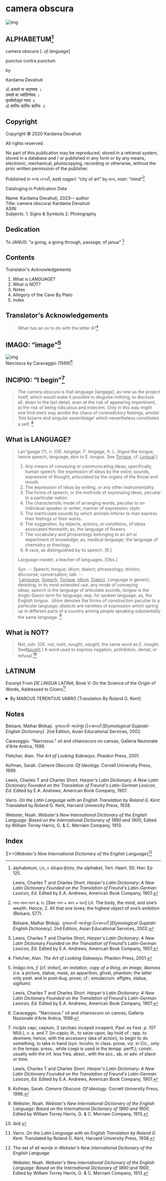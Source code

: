 # camera obscura

![img](co.jpg)

## ALPHABETUM[^1]

camera obscura \[: *of language*\]

punctus contra punctum <br>

by <br>

Kardama Devahuti 

ॐ असतो मा सद्गमय ।<br>
तमसो मा ज्योतिर्गमय ।<br>
मृत्योर्माऽमृतं गमय ॥<br>
ॐ शान्तिः शान्तिः शान्तिः ॥<br>

## Copyright

Copyright © 2020 Kardama Devahuti 

All rights reserved.

No part of this publication may be reproduced, stored in a retrieval
system, stored in a database and / or published in any form or by any
means, electronic, mechanical, photocopying, recording or otherwise,
without the prior written permission of the publisher.

Published in કલા નગરી, *kalā nagarī*: “city of art” by મન, *man*:
“mind”[^2]

Cataloging in Publication Data

Name: Kardama Devahuti, 2023— author<br>
Title: camera obscura/ Kardama Devahuti <br>
ASIN:<br>
Subjects: 1. Signs & Symbols 2. Photography<br>

## Dedication  

To JANUS: “a going, a going through, passage; of janua” [^3]

## Contents

Translator's Acknowledgements

1. What is LANGUAGE?
2. What is NOT?
3. Notes
4. Allegory of the Cave By Plato
5. Index

## Translator's Acknowledgements

> What has an ox to do with the letter A?[^4]

## IMAGO: “image”[^5]

![img](Narcissus.jpg)<br>
Narcissus by Caravaggio (1599)[^6]

## INCIPIO: “I begin”[^7]

> The camera obscura is that language \[langage\], as new as the
>    project itself, which would make it possible to disguise nothing, to
>    disclose all, down to the last detail, even at the risk of appearing
>    impertinent, at the risk of being ridiculous and indecent. Only in
>    this way might one find one’s way amidst the chaos of contradictory
>    feelings, amidst ‘this bizarre and singular assemblage’ which
>    nevertheless constitutes a self. [^8]

## What is LANGUAGE?

> Lan"guage (?), *n.* \[OE. *langage*, F. *langage*, fr. L. *lingua* the
> tongue, hence speech, language; akin to E. *tongue*.
> See <u>Tongue</u>, cf. <u>Lingual</u>.\]
>
>    1. Any means of conveying or communicating ideas; specifically, human
>        speech; the expression of ideas by the voice; sounds, expressive of
>        thought, articulated by the organs of the throat and mouth.<br>
>    2.  The expression of ideas by writing, or any other instrumentality.<br>
>    3.  The forms of speech, or the methods of expressing ideas, peculiar to a particular nation.<br>
>    4.  The characteristic mode of arranging words, peculiar to an individual speaker or writer; manner of expression; style.<br>
>    5.  The inarticulate sounds by which animals inferior to man express their feelings or their wants.<br>
>    6.  The suggestion, by objects, actions, or conditions, of ideas associated therewith; as, the language of flowers.<br>
>    7.  The vocabulary and phraseology belonging to an art or department of knowledge; as, medical language; the language of chemistry or theology.<br>
>    8.  A race, as distinguished by its speech. \[R.\]<br>
>
> Language master, a teacher of languages. \[Obs.\]
>
> Syn. -- Speech; tongue; idiom; dialect; phraseology; diction;
> discourse; conversation; talk.
> -- <u>Language</u>, <u>Speech</u>, <u>Tongue</u>, <u>Idiom</u>, <u>Dialect</u>. *Language* is
> generic, denoting, in its most extended use, any mode of conveying
> ideas; *speech* is the language of articulate sounds; *tongue* is the
> Anglo-Saxon term for language, esp. for spoken language; as, the
> English *tongue*.  *Idiom* denotes the forms of construction peculiar
> to a particular language; *dialects* are varieties of expression which
> spring up in different parts of a country among people speaking
> substantially the same *language*. [^9]


## What is NOT?

> Not, *adv.* \[OE. *not*, *noht*, *nought*, *naught*, the same word as
> E. *naught*. See<u>Naught</u>.\] A word used to express negation,
> prohibition, denial, or refusal.[^10]

## LATINUM  

Excerpt From *DE LINGUA LATINA*, Book V: On the Science of the Origin of Words, Addressed to Cicero[^11]
<br>

<details>
<summary>
    By MARCUS TERENTIUS VARRO [Translation By Roland G. Kent]
</summary>


1.  In what way names were applied to things in Latin, I have undertaken
    to expound, in six books. Of these, I have already composed three
    before this one, and have addressed them to Septumius; in them I
    treat of the branch of learning which is called Etymology-. The
    considerations which might be raised against it, I have put in the
    first book; those adduced in its favour, in the second; those merely
    describing it, in the third. In the following books, addressed to
    you, I shall discuss the problem from what things names were applied
    in Latin, both those which are habitual with the ordinary folk,
    and those which are found in the poets.

2.  Inasmuch as each and every word has two innate features, from what
    thing and to what thing the name is applied (therefore, when the
    question is raised from what thing pertinacia 'obstinacy' is, it is
    shown to be from pertendere' to persist' : to what thing it is
    applied, is told when it is explained that it is pertinacia
    'obstinacy' in a matter in which there ought not to be persistence
    but there is, because it is perseverantia' steadfastness' if a
    person persists in that in which he ought to hold firm), that former
    part, where they examine why and whence words are, the Greeks call
    Etymology, that other part they call Semantics. Of these two matters
    I shall speak in the following books, not keeping them apart, but
    giving less attention to the second.

3.  These relations are often rather obscure for the following reasons:
    Not every word that has been applied, still exists, because lapse of
    time has blotted out some. Not every word that is in use, has been
    applied without inaccuracy of some kind, nor does every word which
    has been applied correctly remain as it originally was; for many
    words are disguised by change of the letters. There are some whose
    origin is not from native words of our own language. Many words
    indicate one thing now, but formerly meant something else, as is the
    case with hostis 'enemy' : for in olden times by this word they
    meant a foreigner from a country independent of Roman laws, but now
    they give the name to him whom they then called perduellis 'enemy.'

4.  I shall take as starting-point of my discussion that derivative or
    case-form of the words in which the origin can be more clearly seen.
    It is evident that we ought to operate in this way, because when we
    say inpos 'lacking power' in the nominative, it is less clear that
    it is from potentia 'power' than when wesay inpotem in the
    accusative ; and it becomes the more obscure, if you say pos ‘having
    power' rather than inpos; for pos seems to mean rather pons 'bridge'
    than potens ' powerful.'

5.  There are few things which lapse of time does not distort, there are
    many which it removes. Whom you saw beautiful as a boy, him you see
    unsightly in his old age. The third generation does not see a person
    such as the first generation saw him. Therefore those that oblivion
    has taken away even from our ancestors, the painstaking of Mucius
    and Brutus, though it has pursued the runaways, cannot bring back.
    As for me, even if I cannot track them down, I shall not be the
    slower for this, but even for this I shall be the swifter in the
    chase, if I can. For there is no slight darkness in the wood where
    these things are to be caught, and there are no trodden paths to the
    place which we wish to attain, nor do there fail to be obstacles in
    the paths, which could hold back the hunter on his way.

6.  Now he who has observed in how many ways the changing has taken
    place in those words, new and old, in which there is any and every
    manner of variation in popular usage, will find the examination of
    the origin of the words an easier task; for he will find that words
    have been changed, as I have shown in the preceding books,
    essentially on account of two sets of four causes. For the
    alterations come about by the loss or the addition of single letters
    and on account of the transposition or the change of them, and
    likewise by the lengthening or the shortening of syllables, and
    their addition or loss: since I have adequately shown by examples,
    in the preceding books, of what sort these phenomena are, I have
    thought that here 1 need only set a reminder of that previous
    discussion.
    
</details>

## Notes

Belsare, Malhar Bhikaji. *ગુજરાતી-અંગ્રેજી ડિકશનરી \[Etymological
Gujarati-English Dictionary\].* 2nd Edition, Asian Educational Services,
2002.

Caravaggio. "Narcissus." oil and chiaroscuro on canvas, Galleria 
Nazionale d'Arte Antica, 1599.

Fletcher, Alan. *The Art of Looking Sideways.* Phaidon Press, 2001.

Kofman, Sarah. *Camera Obscura: Of Ideology.* Cornell University Press,
1999.

Lewis, Charles T and Charles Short. *Harper's Latin Dictionary: A New
Latin Dictionary Founded on the Translation of Freund's Latin-German
Lexicon, Ed.* Edited by E.A. Andrews, American Book Company, 1907.

Varro. *On the Latin Language with an English Translation by Roland G.
Kent.* Translated by Roland G. Kent, Harvard University Press, 1938.

Webster, Noah. *Webster's New International Dictionary of the English
Language: Based on the International Dictionary of 1890 and 1900*,
Edited by William Torrey Harris, G. & C. Merriam Company, 1913.

## Index

Σ\*={*Webster's New International Dictionary of the English Language*}[^12]


[^1]: alphabetum, i,n.,= άλφα-βήτα, *the alphabet*, Tert. Haert. 50;
    Hier. Ep 125.

    Lewis, Charles T and Charles Short. *Harper's Latin Dictionary: A
    New Latin Dictionary Founded on the Translation of Freund's
    Latin-German Lexicon, Ed.* Edited by E.A. Andrews, American Book
    Company, 1907.

[^2]: તન-મન-ધન a. n. \[See તન + મન + ધન\] Lit. The body, the mind, and
    one’s wealth. Hence, 2. All that one loves; the highest object of
    one’s ambition (Belsare, 577).

    Belsare, Malhar Bhikaji. *ગુજરાતી-અંગ્રેજી ડિકશનરી \[Etymological
    Gujarati-English Dictionary\].* 2nd Edition, Asian Educational
    Services, 2002.

[^3]: Lewis, Charles T and Charles Short. *Harper's Latin Dictionary: A
    New Latin Dictionary Founded on the Translation of Freund's
    Latin-German Lexicon, Ed.* Edited by E.A. Andrews, American Book
    Company, 1907.

[^4]: Fletcher, Alan. *The Art of Looking Sideways.* Phaidon Press,
    2001.

[^5]: îmāgo inis, *f.* \[cf. imitor\], *an imitation, copy of a thing,
    an image, likeness* (i.e. a picture, statue, mask, an apparition,
    ghost, phantom; the latter only poet. and in post-Aug. prose; cf.:
    simulacrum. effgies, statua, sigillum):

    Lewis, Charles T and Charles Short. *Harper's Latin Dictionary: A
    New Latin Dictionary Founded on the Translation of Freund's
    Latin-German Lexicon, Ed.* Edited by E.A. Andrews, American Book
    Company, 1907.

[^6]: Caravaggio. "Narcissus." oil and chiaroscuro on canvas, 
    Galleria Nazionale d'Arte Antica, 1599.

[^7]: incîpîo cepi, ceptum, 3 (archaic incepsit inceperit, Paul. ex
    Fest. p. 107 Müll.), v. a. and 7. \[in-capio; lit., to seize upon,
    lay hold of ; opp. to desinere; hence, with the accessory idea of
    action), to begin to do something, to take in hand (syn. incoho; in
    class. prose, viz. in Cic., only in the tempp. press., while coepi
    is used in the tempp. perff.); constr. usually with the inf, less
    freq. absol., with the acc., ab, or adv. of place or time.

    Lewis, Charles T and Charles Short. *Harper's Latin Dictionary: A
    New Latin Dictionary Founded on the Translation of Freund's
    Latin-German Lexicon, Ed.* Edited by E.A. Andrews, American Book
    Company, 1907.

[^8]: Kofman, Sarah. *Camera Obscura: Of Ideology.* Cornell University
    Press, 1999.

[^9]: Webster, Noah. *Webster's New International Dictionary of the
    English Language: Based on the International Dictionary of 1890 and
    1900*, Edited by William Torrey Harris, G. & C. Merriam Company,
    1913.

[^10]: ibid.

[^11]: Varro. *On the Latin Language with an English Translation by
    Roland G. Kent.* Translated by Roland G. Kent, Harvard University
    Press, 1938.

[^12]: The set of all words in *Webster's New International Dictionary
    of the English Language*

    Webster, Noah. *Webster's New International Dictionary of the
    English Language: Based on the International Dictionary of 1890 and
    1900*, Edited by William Torrey Harris, G. & C. Merriam Company,
    1913.
